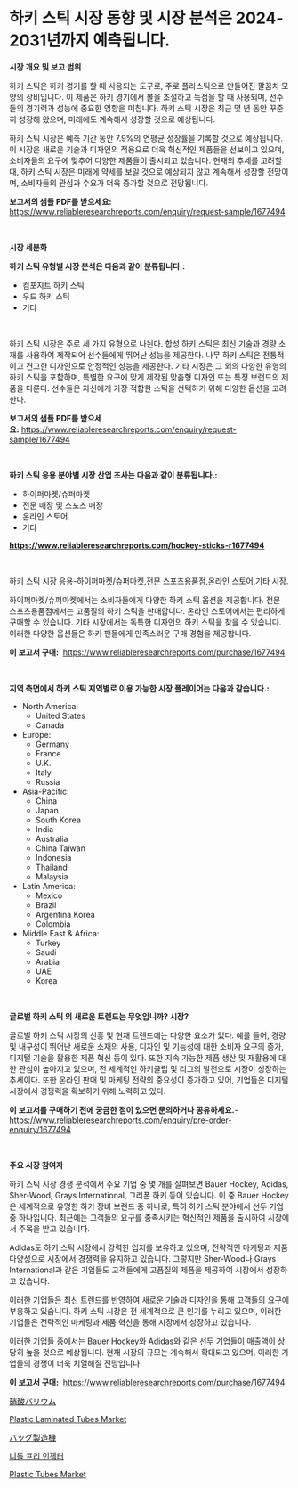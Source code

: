 <p><h1>하키 스틱 시장 동향 및 시장 분석은 2024-2031년까지 예측됩니다.</h1></p><p><strong>시장 개요 및 보고 범위</strong></p>
<p><p>하키 스틱은 하키 경기를 할 때 사용되는 도구로, 주로 플라스틱으로 만들어진 팔꿈치 모양의 장비입니다. 이 제품은 하키 경기에서 볼을 조절하고 득점을 할 때 사용되며, 선수들의 경기력과 성능에 중요한 영향을 미칩니다. 하키 스틱 시장은 최근 몇 년 동안 꾸준히 성장해 왔으며, 미래에도 계속해서 성장할 것으로 예상됩니다. </p><p>하키 스틱 시장은 예측 기간 동안 7.9%의 연평균 성장률을 기록할 것으로 예상됩니다. 이 시장은 새로운 기술과 디자인의 적용으로 더욱 혁신적인 제품들을 선보이고 있으며, 소비자들의 요구에 맞추어 다양한 제품들이 출시되고 있습니다. 현재의 추세를 고려할 때, 하키 스틱 시장은 미래에 약세를 보일 것으로 예상되지 않고 계속해서 성장할 전망이며, 소비자들의 관심과 수요가 더욱 증가할 것으로 전망됩니다.</p></p>
<p><strong>보고서의 샘플 PDF를 받으세요:</strong> <a href="https://www.reliableresearchreports.com/enquiry/request-sample/1677494">https://www.reliableresearchreports.com/enquiry/request-sample/1677494</a></p>
<p>&nbsp;</p>
<p><strong>시장 세분화</strong></p>
<p><strong>하키 스틱 유형별 시장 분석은 다음과 같이 분류됩니다.:</strong></p>
<p><ul><li>컴포지트 하키 스틱</li><li>우드 하키 스틱</li><li>기타</li></ul></p>
<p>&nbsp;</p>
<p><p>하키 스틱 시장은 주로 세 가지 유형으로 나뉜다. 합성 하키 스틱은 최신 기술과 경량 소재를 사용하여 제작되어 선수들에게 뛰어난 성능을 제공한다. 나무 하키 스틱은 전통적이고 견고한 디자인으로 안정적인 성능을 제공한다. 기타 시장은 그 외의 다양한 유형의 하키 스틱을 포함하며, 특별한 요구에 맞게 제작된 맞춤형 디자인 또는 특정 브랜드의 제품을 다룬다. 선수들은 자신에게 가장 적합한 스틱을 선택하기 위해 다양한 옵션을 고려한다.</p></p>
<p><strong>보고서의 샘플 PDF를 받으세요:</strong>&nbsp;<a href="https://www.reliableresearchreports.com/enquiry/request-sample/1677494">https://www.reliableresearchreports.com/enquiry/request-sample/1677494</a></p>
<p>&nbsp;</p>
<p><strong> 하키 스틱 응용 분야별 시장 산업 조사는 다음과 같이 분류됩니다.:</strong></p>
<p><ul><li>하이퍼마켓/슈퍼마켓</li><li>전문 매장 및 스포츠 매장</li><li>온라인 스토어</li><li>기타</li></ul></p>
<p><strong><a href="https://www.reliableresearchreports.com/hockey-sticks-r1677494">https://www.reliableresearchreports.com/hockey-sticks-r1677494</a></strong></p>
<p>&nbsp;</p>
<p><p>하키 스틱 시장 응용-하이퍼마켓/슈퍼마켓,전문 스포츠용품점,온라인 스토어,기타 시장.</p><p>하이퍼마켓/슈퍼마켓에서는 소비자들에게 다양한 하키 스틱 옵션을 제공합니다. 전문 스포츠용품점에서는 고품질의 하키 스틱을 판매합니다. 온라인 스토어에서는 편리하게 구매할 수 있습니다. 기타 시장에서는 독특한 디자인의 하키 스틱을 찾을 수 있습니다. 이러한 다양한 옵션들은 하키 팬들에게 만족스러운 구매 경험을 제공합니다.</p></p>
<p><strong>이 보고서 구매:</strong>&nbsp; <a href="https://www.reliableresearchreports.com/purchase/1677494">https://www.reliableresearchreports.com/purchase/1677494</a></p>
<p>&nbsp;</p>
<p><strong>지역 측면에서 하키 스틱 지역별로 이용 가능한 시장 플레이어는 다음과 같습니다.:</strong></p>
<p><ul>
    <li>
        North America:
        <ul>
            <li>United States</li>
            <li>Canada</li>
        </ul>
    </li>
    <li>
        Europe:
        <ul>
            <li>Germany</li>
            <li>France</li>
            <li>U.K.</li>
            <li>Italy</li>
            <li>Russia</li>
        </ul>
    </li>
    <li>
        Asia-Pacific:
        <ul>
            <li>China</li>
            <li>Japan</li>
            <li>South Korea</li>
            <li>India</li>
            <li>Australia</li>
            <li>China Taiwan</li>
            <li>Indonesia</li>
            <li>Thailand</li>
            <li>Malaysia</li>
        </ul>
    </li>
    <li>
        Latin America:
        <ul>
            <li>Mexico</li>
            <li>Brazil</li>
            <li>Argentina Korea</li>
            <li>Colombia</li>
        </ul>
    </li>
    <li>
        Middle East & Africa:
        <ul>
            <li>Turkey</li>
            <li>Saudi</li>
            <li>Arabia</li>
            <li>UAE</li>
            <li>Korea</li>
        </ul>
    </li>
    </ul></p>
<p>&nbsp;</p>
<p><strong>글로벌 하키 스틱 의 새로운 트렌드는 무엇입니까? 시장?</strong></p>
<p><p>글로벌 하키 스틱 시장의 신흥 및 현재 트렌드에는 다양한 요소가 있다. 예를 들어, 경량 및 내구성이 뛰어난 새로운 소재의 사용, 디자인 및 기능성에 대한 소비자 요구의 증가, 디지털 기술을 활용한 제품 혁신 등이 있다. 또한 지속 가능한 제품 생산 및 재활용에 대한 관심이 높아지고 있으며, 전 세계적인 하키클럽 및 리그의 발전으로 시장이 성장하는 추세이다. 또한 온라인 판매 및 마케팅 전략의 중요성이 증가하고 있어, 기업들은 디지털 시장에서 경쟁력을 확보하기 위해 노력하고 있다.</p></p>
<p><strong>이 보고서를 구매하기 전에 궁금한 점이 있으면 문의하거나 공유하세요.</strong>- <a href="https://www.reliableresearchreports.com/enquiry/pre-order-enquiry/1677494">https://www.reliableresearchreports.com/enquiry/pre-order-enquiry/1677494</a></p>
<p>&nbsp;</p>
<p><strong>주요 시장 참여자</strong></p>
<p><p>하키 스틱 시장 경쟁 분석에서 주요 기업 중 몇 개를 살펴보면 Bauer Hockey, Adidas, Sher-Wood, Grays International, 그리폰 하키 등이 있습니다. 이 중 Bauer Hockey은 세계적으로 유명한 하키 장비 브랜드 중 하나로, 특히 하키 스틱 분야에서 선두 기업 중 하나입니다. 최근에는 고객들의 요구를 충족시키는 혁신적인 제품을 출시하여 시장에서 주목을 받고 있습니다.</p><p>Adidas도 하키 스틱 시장에서 강력한 입지를 보유하고 있으며, 전략적인 마케팅과 제품 다양성으로 시장에서 경쟁력을 유지하고 있습니다. 그렇지만 Sher-Wood나 Grays International과 같은 기업들도 고객들에게 고품질의 제품을 제공하여 시장에서 성장하고 있습니다.</p><p>이러한 기업들은 최신 트렌드를 반영하여 새로운 기술과 디자인을 통해 고객들의 요구에 부응하고 있습니다. 하키 스틱 시장은 전 세계적으로 큰 인기를 누리고 있으며, 이러한 기업들은 전략적인 마케팅과 제품 혁신을 통해 시장에서 성장하고 있습니다.</p><p>이러한 기업들 중에서는 Bauer Hockey와 Adidas와 같은 선두 기업들이 매출액이 상당히 높을 것으로 예상됩니다. 현재 시장의 규모는 계속해서 확대되고 있으며, 이러한 기업들의 경쟁이 더욱 치열해질 전망입니다.</p></p>
<p><strong>이 보고서 구매:</strong>&nbsp;&nbsp;<a href="https://www.reliableresearchreports.com/purchase/1677494">https://www.reliableresearchreports.com/purchase/1677494</a></p>
<p><p><a href="https://github.com/hilmi-2a/Market-Research-Report-List-1/blob/main/607723223241.md">硝酸バリウム</a></p><p><a href="https://issuu.com/reportprime-2/docs/plastic-laminated-tubes-market-size-2030.pptx">Plastic Laminated Tubes Market</a></p><p><a href="https://github.com/jkjreqjscoxx7/Market-Research-Report-List-1/blob/main/752301923240.md">バッグ製造機</a></p><p><a href="https://github.com/BrettWeberrt8767765/Market-Research-Report-List-1/blob/main/497382921184.md">니들 프리 인젝터</a></p><p><a href="https://issuu.com/reportprime-2/docs/plastic-tubes-market-size-2030.pptx">Plastic Tubes Market</a></p></p>